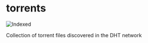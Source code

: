 torrents 
========
![Indexed](https://img.shields.io/badge/indexed-87543-blue)

Collection of torrent files discovered in the DHT network
